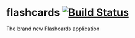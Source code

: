 # flashcards [![Build Status](https://travis-ci.org/nrf-224/flashcards.svg?branch=7)](https://travis-ci.org/nrf-224/flashcards)

The brand new Flashcards application